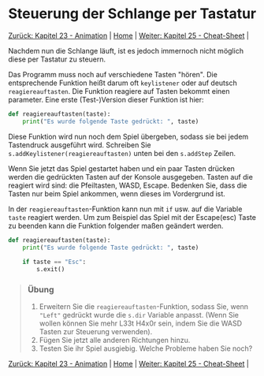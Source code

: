 # Steuerung der Schlange per Tastatur

[Zurück: Kapitel 23 - Animation](Animation.md) |  [Home](README.md) |  [Weiter: Kapitel 25 - Cheat-Sheet](Cheat-Sheet.md) | 

Nachdem nun die Schlange läuft, ist es jedoch immernoch nicht möglich diese per Tastatur zu steuern.

Das Programm muss noch auf verschiedene Tasten "hören". Die entsprechende Funktion heißt darum oft `keylistener` oder auf deutsch `reagiereauftasten`. Die Funktion reagiere auf Tasten bekommt einen parameter. Eine erste (Test-)Version dieser Funktion ist hier:

```python
def reagiereauftasten(taste):
    print("Es wurde folgende Taste gedrückt: ", taste)
```

Diese Funktion wird nun noch dem Spiel übergeben, sodass sie bei jedem Tastendruck ausgeführt wird. Schreiben Sie `s.addKeylistener(reagiereauftasten)` unten bei den `s.addStep` Zeilen.

Wenn Sie jetzt das Spiel gestartet haben und ein paar Tasten drücken werden die gedrückten Tasten auf der Konsole ausgegeben. Tasten auf die reagiert wird sind: die Pfeiltasten, WASD, Escape. Bedenken Sie, dass die Tasten nur beim Spiel ankommen, wenn dieses im Vordergrund ist.

In der `reagiereauftasten`-Funktion kann nun mit `if` usw. auf die Variable `taste` reagiert werden. Um zum Beispiel das Spiel mit der Escape(esc) Taste zu beenden kann die Funktion folgender maßen geändert werden.

```python
def reagiereauftasten(taste):
    print("Es wurde folgende Taste gedrückt: ", taste)
    
    if taste == "Esc":
        s.exit()
```

> ### Übung
> 
>  1. Erweitern Sie die `reagiereauftasten`-Funktion, sodass Sie, wenn `"Left"` gedrückt wurde die `s.dir` Variable anpasst. (Wenn Sie wollen können Sie mehr L33t H4x0r sein, indem Sie die WASD Tasten zur Steuerung verwenden).
>  2. Fügen Sie jetzt alle anderen Richtungen hinzu.
>  3. Testen Sie ihr Spiel ausgiebig. Welche Probleme haben Sie noch?

[Zurück: Kapitel 23 - Animation](Animation.md) |  [Home](README.md) |  [Weiter: Kapitel 25 - Cheat-Sheet](Cheat-Sheet.md) | 
